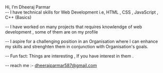 Hi, I’m Dheeraj Parmar
<br>
-- I have technical skills for Web Development i.e, HTML , CSS , JavaScript , C++ (Basics)

-- I have worked on many projects that requires knowlendge of web development , some of them are on my profile

-- I aspire for a challenging position in an Organisation where I can enhance my skills and strenghten them in conjunction with Organisation's goals.

-- Fun fact: Things are interesting , If you have interest in them .

-- reach me :- dheerajparmar587@gmail.com
